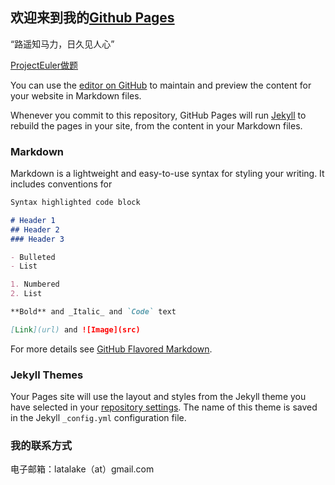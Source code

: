 ## 欢迎来到我的[Github Pages](https://latalake.github.io)

“路遥知马力，日久见人心”

[ProjectEuler做题](/projecteuler.md)

You can use the [editor on GitHub](https://github.com/latalake/latalake.github.io/edit/master/index.md) to maintain and preview the content for your website in Markdown files.

Whenever you commit to this repository, GitHub Pages will run [Jekyll](https://jekyllrb.com/) to rebuild the pages in your site, from the content in your Markdown files.

### Markdown

Markdown is a lightweight and easy-to-use syntax for styling your writing. It includes conventions for

```markdown
Syntax highlighted code block

# Header 1
## Header 2
### Header 3

- Bulleted
- List

1. Numbered
2. List

**Bold** and _Italic_ and `Code` text

[Link](url) and ![Image](src)
```

For more details see [GitHub Flavored Markdown](https://guides.github.com/features/mastering-markdown/).

### Jekyll Themes

Your Pages site will use the layout and styles from the Jekyll theme you have selected in your [repository settings](https://github.com/latalake/latalake.github.io/settings). The name of this theme is saved in the Jekyll `_config.yml` configuration file.

### 我的联系方式

电子邮箱：latalake（at）gmail.com
